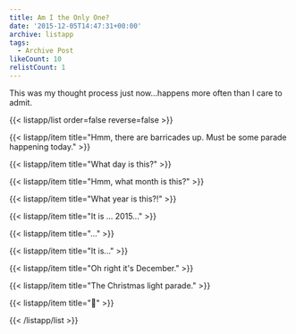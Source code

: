 ```yaml
---
title: Am I the Only One?
date: '2015-12-05T14:47:31+00:00'
archive: listapp
tags: 
  - Archive Post
likeCount: 10
relistCount: 1
---
```


This was my thought process just now...happens more often than I care to admit.

<!--more-->

{{< listapp/list order=false reverse=false >}}

   {{< listapp/item title="Hmm, there are barricades up. Must be some parade happening today." >}}

   {{< listapp/item title="What day is this?" >}}

   {{< listapp/item title="Hmm, what month is this?" >}}

   {{< listapp/item title="What year is this?!" >}}

   {{< listapp/item title="It is ... 2015..." >}}

   {{< listapp/item title="..." >}}

   {{< listapp/item title="It is..." >}}

   {{< listapp/item title="Oh right it's December." >}}

   {{< listapp/item title="The Christmas light parade." >}}

   {{< listapp/item title="🎯" >}}

{{< /listapp/list >}}
